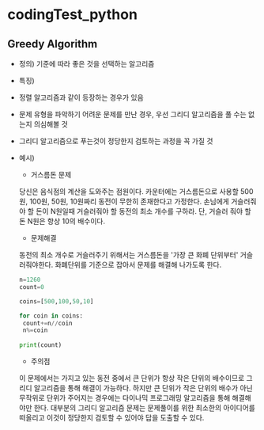 # codingTest_python

## Greedy Algorithm

* 정의) 기준에 따라 좋은 것을 선택하는 알고리즘

* 특징)
 
 + 정렬 알고리즘과 같이 등장하는 경우가 있음
 
 + 문제 유형을 파악하기 어려운 문제를 만난 경우, 우선 그리디 알고리즘을 풀 수는 없는지 의심해볼 것
 
 + 그리디 알고리즘으로 푸는것이 정당한지 검토하는 과정을 꼭 가질 것

* 예시)

  * 거스름돈 문제
  
  당신은 음식점의 계산을 도와주는 점원이다. 카운터에는 거스름돈으로 사용할 500원, 100원, 50원, 10원짜리 동전이 무한히 존재한다고 가정한다.
  손님에게 거슬러줘야 할 돈이 N원일때 거슬러줘야 할 동전의 최소 개수를 구하라. 단, 거슬러 줘야 할 돈 N원은 항상 10의 배수이다.
  
   * 문제해결
   
   동전의 최소 개수로 거슬러주기 위해서는 거스름돈을 '가장 큰 화폐 단위부터' 거슬러줘야한다.
   화폐단위를 기준으로 잡아서 문제를 해결해 나가도록 한다.
   
   ``` Python
   n=1260
   count=0
   
   coins=[500,100,50,10]
   
   for coin in coins:
    count+=n//coin
    n%=coin
    
   print(count)
   
   ```
   
   * 주의점
   
   이 문제에서는 가지고 있는 동전 중에서 큰 단위가 항상 작은 단위의 배수이므로 그리디 알고리즘을 통해 해결이 가능하다.
   하지만 큰 단위가 작은 단위의 배수가 아닌 무작위로 단위가 주어지는 경우에는 다이나믹 프로그래밍 알고리즘을 통해 해결해야만 한다.
   대부분의 그리디 알고리즘 문제는 문제풀이를 위한 최소한의 아이디어를 떠올리고 이것이 정당한지 검토할 수 있어야 답을 도출할 수 있다.
    
    
    
  
